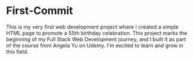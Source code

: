 # First-Commit
This is my very first web development project where I created a simple HTML page to promote a 55th birthday celebration. This project marks the beginning of my Full Stack Web Development journey, and I built it as part of the course from Angela Yu on Udemy. I'm excited to learn and grow in this field.
